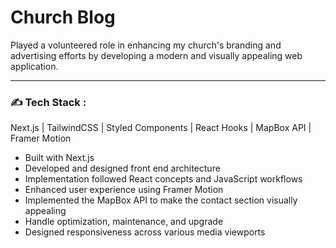

<h1>Church Blog</h1>
<p>Played a volunteered role in enhancing my church's branding and advertising efforts by developing a modern and visually appealing web application.</p>

---

### :writing_hand: Tech Stack :
Next.js | TailwindCSS | Styled Components | React Hooks | MapBox API | Framer Motion

- Built with Next.js
- Developed and designed front end architecture
- Implementation followed React concepts and JavaScript workflows
- Enhanced user experience using Framer Motion
- Implemented the MapBox API to make the contact section visually appealing 
- Handle optimization, maintenance, and upgrade
- Designed responsiveness across various media viewports
